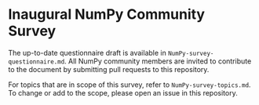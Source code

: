 # Inaugural NumPy Community Survey

The up-to-date questionnaire draft is available in  `NumPy-survey-questionnaire.md`. 
All NumPy community members are invited to contribute to the document by submitting pull requests to this repository.

For topics that are in scope of this survey, refer to `NumPy-survey-topics.md`. To change or add to the scope, please open an issue in this repository.

